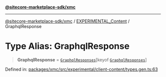 [**@sitecore-marketplace-sdk/xmc**](../../../../README.md)

***

[@sitecore-marketplace-sdk/xmc](../../../../README.md) / [EXPERIMENTAL\_Content](../README.md) / GraphqlResponse

# Type Alias: GraphqlResponse

> **GraphqlResponse** = [`GraphqlResponses`](GraphqlResponses.md)\[keyof [`GraphqlResponses`](GraphqlResponses.md)\]

Defined in: [packages/xmc/src/experimental/client-content/types.gen.ts:63](https://github.com/Sitecore/marketplace-sdk/blob/main/packages/xmc/src/experimental/client-content/types.gen.ts#L63)
